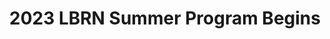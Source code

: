 ---
layout: post
title: 2023 LBRN Summer Program Begins
categories: events
eventDate: May 21, 2023
startTime: 
endTime: 
description: Location and time to be Determined, The LBRN Summer Program kicks off. 
---